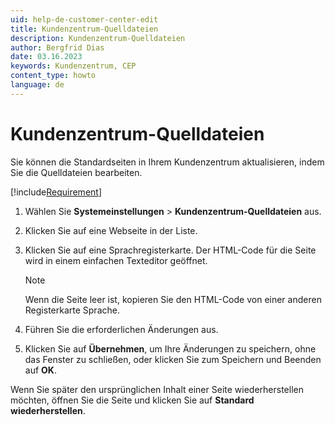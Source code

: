 ```yaml
---
uid: help-de-customer-center-edit
title: Kundenzentrum-Quelldateien
description: Kundenzentrum-Quelldateien
author: Bergfrid Dias
date: 03.16.2023
keywords: Kundenzentrum, CEP
content_type: howto
language: de
---
```


# Kundenzentrum-Quelldateien

Sie können die Standardseiten in Ihrem Kundenzentrum aktualisieren, indem Sie die Quelldateien bearbeiten.

[!include[Requirement](../../learn/includes/req-cep.md)]

1. Wählen Sie <i class="ph ph-list" aria-label="Main menu"></i> **Systemeinstellungen** > **Kundenzentrum-Quelldateien** aus.

2. Klicken Sie auf eine Webseite in der Liste.

3. Klicken Sie auf eine Sprachregisterkarte. Der HTML-Code für die Seite wird in einem einfachen Texteditor geöffnet.

    > [!NOTE]
    > Wenn die Seite leer ist, kopieren Sie den HTML-Code von einer anderen Registerkarte Sprache.

4. Führen Sie die erforderlichen Änderungen aus.

5. Klicken Sie auf **Übernehmen**, um Ihre Änderungen zu speichern, ohne das Fenster zu schließen, oder klicken Sie zum Speichern und Beenden auf **OK**.

Wenn Sie später den ursprünglichen Inhalt einer Seite wiederherstellen möchten, öffnen Sie die Seite und klicken Sie auf **Standard wiederherstellen**.
